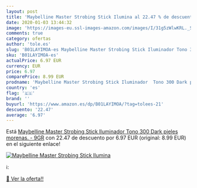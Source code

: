 ```yaml
---
layout: post
title: 'Maybelline Master Strobing Stick Ilumina al 22.47 % de descuento'
date: 2020-01-03 13:44:32
image: 'https://images-eu.ssl-images-amazon.com/images/I/31g5zWlwKRL._SL400_.jpg'
comments: true
category: ofertas
author: 'tole.es'
slug: 'B01LAYIMOA-es Maybelline Master Strobing Stick Iluminador Tono 300 Dark...'
sku: 'B01LAYIMOA-es'
actualPrice: 6.97 EUR
currency: EUR
price: 6.97
comparePrice: 8.99 EUR
prodname: 'Maybelline Master Strobing Stick Iluminador  Tono 300 Dark pieles morenas. - 9GR'
country: 'es'
flag: '🇪🇸'
brand: ''
buyurl: 'https://www.amazon.es/dp/B01LAYIMOA/?tag=tolees-21'
descuento: '22.47'
average: '6.97'
---
```


Está [Maybelline Master Strobing Stick Iluminador  Tono 300 Dark pieles morenas. - 9GR](https://www.amazon.es/dp/B01LAYIMOA/?tag=tolees-21) con 22.47 de descuento por 6.97 EUR (original: 8.99 EUR) en el siguiente enlace!

[![Maybelline Master Strobing Stick Ilumina](https://images-eu.ssl-images-amazon.com/images/I/31g5zWlwKRL._SL400_.jpg)](https://www.amazon.es/dp/B01LAYIMOA/?tag=tolees-21)

ℹ️:


[🛒 Ver la oferta!!](https://www.amazon.es/dp/B01LAYIMOA/?tag=tolees-21)
